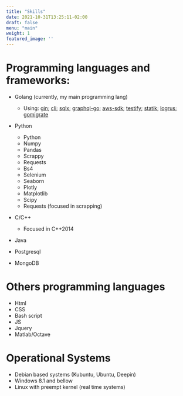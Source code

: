 ```yaml
---
title: "Skills"
date: 2021-10-31T13:25:11-02:00
draft: false
menu: "main"
weight: 1
featured_image: ''
---
```


# Programming languages and frameworks:

- Golang (currently, my main programming lang)
  - Using: [gin]; [cli]; [sqlx]; [graphql-go]; [aws-sdk]; [testify]; [statik]; [logrus]; [gomigrate]

- Python
  - Python
  - Numpy
  - Pandas
  - Scrappy
  - Requests
  - Bs4
  - Selenium
  - Seaborn
  - Plotly
  - Matplotlib
  - Scipy
  - Requests (focused in scrapping)

- C/C++
  - Focused in C++2014

- Java

- Postgresql

- MongoDB


# Others programming languages
- Html
- CSS
- Bash script
- JS
- Jquery
- Matlab/Octave

# Operational Systems
- Debian based systems (Kubuntu, Ubuntu, Deepin)
- Windows 8.1 and bellow
- Linux with preempt kernel (real time systems)

<!-- Link -->

[gin]: https://github.com/gin-gonic/gin
[cli]: https://github.com/urfave/cli/blob/master/docs/v2/manual.md#getting-started
[sqlx]: http://jmoiron.github.io/sqlx/
[graphql-go]: https://github.com/graphql-go/graphql
[aws-sdk]: https://github.com/aws/aws-sdk-go
[testify]: https://github.com/stretchr/testify
[statik]: https://github.com/rakyll/statik
[logrus]: https://github.com/sirupsen/logrus
[gomigrate]: https://github.com/golang-migrate/migrate